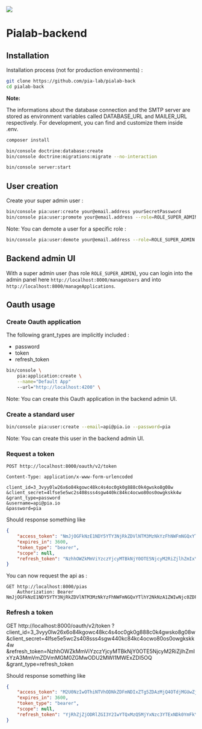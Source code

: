 <img src="https://raw.githubusercontent.com/pia-lab/pialab/master/src/assets/images/pia-lab.png">

# Pialab-backend

## Installation

Installation process (not for production environments) :

```bash
git clone https://github.com/pia-lab/pialab-back
cd pialab-back
```

**Note:**

The informations about the database connection and the SMTP server are stored as environment variables called DATABASE_URL and MAILER_URL respectively. For development, you can find and customize them inside .env.

```bash
composer install

bin/console doctrine:database:create
bin/console doctrine:migrations:migrate --no-interaction

bin/console server:start
```

## User creation

Create your super admin user :

```bash
bin/console pia:user:create your@email.address yourSecretPassword
bin/console pia:user:promote your@email.address --role=ROLE_SUPER_ADMIN
```

Note: You can demote a user for a specific role :

```bash
bin/console pia:user:demote your@email.address --role=ROLE_SUPER_ADMIN
```

## Backend admin UI

With a super admin user (has role `ROLE_SUPER_ADMIN`), you can login into the admin panel here `http://localhost:8000/manageUsers` and into `http://localhost:8000/manageApplications`.

## Oauth usage

### Create Oauth application

The following  grant_types are implicitly included :

- password
- token
- refresh_token

```bash
bin/console \
    pia:application:create \
    --name="Default App"
    --url="http://localhost:4200" \
```

Note: You can create this Oauth application in the backend admin UI.

### Create a standard user

```bash
bin/console pia:user:create --email=api@pia.io --password=pia
```

Note: You can create this user in the backend admin UI.

### Request a token

```http
POST http://localhost:8000/oauth/v2/token

Content-Type: application/x-www-form-urlencoded

client_id=3_3vyy0lw26x6o84kgowc48kc4s4oc0gk0g888c0k4gwsko8g08w
&client_secret=4lfse5e5wc2s408sss4sgw440kc84kc4ocwo80os0owgkskk4w
&grant_type=password
&username=api@pia.io
&password=pia
```

Should response something like

```json
{
    "access_token": "NmJjOGFkNzE1NDY5YTY3NjRkZDVlNTM3MzNkYzFhNWFmNGQxYTlhY2NkNzA1ZWIwNjc0ZDFhYWEwMDJiMzdmMQ",
    "expires_in": 3600,
    "token_type": "bearer",
    "scope": null,
    "refresh_token": "NzhhOWZkMmViYzczYjcyMTBkNjY0OTE5NjcyM2RiZjlhZmIxYzA3MmVmZDVmMGM0ZGMwODU2MWI1MWExZDI5OQ"
}
```

You can now request the api as :

```http
GET http://localhost:8000/pias
    Authorization: Bearer NmJjOGFkNzE1NDY5YTY3NjRkZDVlNTM3MzNkYzFhNWFmNGQxYTlhY2NkNzA1ZWIwNjc0ZDFhYWEwMDJiMzdmMQ
```

### Refresh a token

GET http://localhost:8000/oauth/v2/token
    ?client_id=3_3vyy0lw26x6o84kgowc48kc4s4oc0gk0g888c0k4gwsko8g08w
    &client_secret=4lfse5e5wc2s408sss4sgw440kc84kc4ocwo80os0owgkskk4w
    &refresh_token=NzhhOWZkMmViYzczYjcyMTBkNjY0OTE5NjcyM2RiZjlhZmIxYzA3MmVmZDVmMGM0ZGMwODU2MWI1MWExZDI5OQ
    &grant_type=refresh_token

Should response something like

```json
{
    "access_token": "M2U0NzIwOThiNTVhODNkZDFmNDIxZTg5ZDAzMjQ4OTdjMGUwZjMyMzA1NTVhYWRiYTM4Yzc5MDY4ZGI0NzdiMw",
    "expires_in": 3600,
    "token_type": "bearer",
    "scope": null,
    "refresh_token": "YjRhZjZjODRlZGI3Y2IwYTQxMzQ5MjYxNzc3YTExNDk0YmFkY2RmMDQxODEwYzU2ZmNjNDE1OTg0NGQwY2UwYw"
}
```

